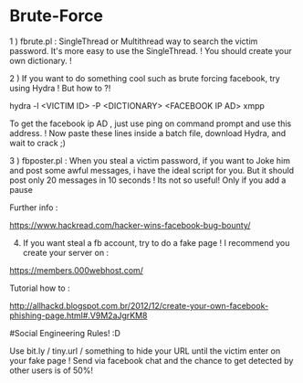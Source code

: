 # Brute-Force

1 ) fbrute.pl : SingleThread or Multithread way to search the victim password. It's more easy to use the SingleThread. ! 
You should create your own dictionary. !


2 ) If you want to do something cool such as brute forcing facebook, try using Hydra ! But how to ?! 

hydra -l \<VICTIM ID\> -P \<DICTIONARY\> \<FACEBOOK IP AD\> xmpp

To get the facebook ip AD , just use ping on command prompt and use this address. ! 
Now paste these lines inside a batch file, download Hydra, and wait to crack ;)


3 ) fbposter.pl : When you steal a victim password, if you want to Joke him and post some awful messages, i have the ideal script for you. But it should post only 20 messages in 10 seconds ! Its not so useful! Only if you add a pause

Further info : 

https://www.hackread.com/hacker-wins-facebook-bug-bounty/

4) If you want steal a fb account, try to do a fake page ! 
I recommend you create your server on :

https://members.000webhost.com/

Tutorial how to :

http://allhackd.blogspot.com.br/2012/12/create-your-own-facebook-phishing-page.html#.V9M2aJgrKM8

#Social Engineering Rules! :D

Use bit.ly / tiny.url / something to hide your URL until the victim enter on your fake page ! 
Send via facebook chat and the chance to get detected by other users is of 50%! 

